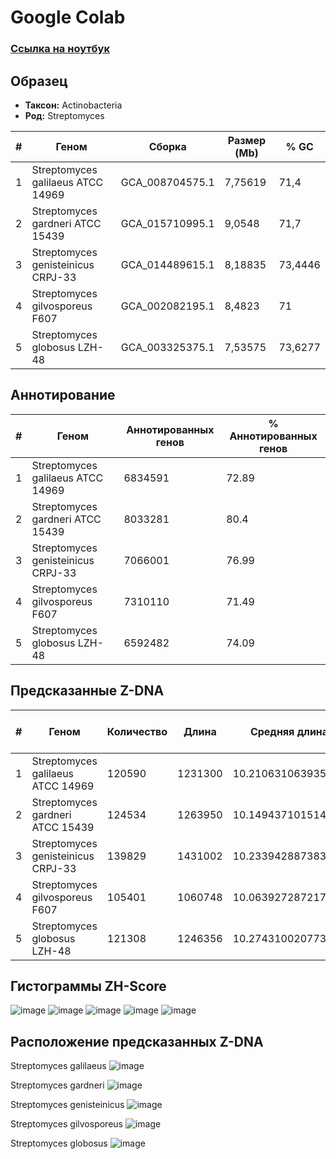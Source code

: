 # Google Colab
### [Ссылка на ноутбук](https://colab.research.google.com/drive/1dhQ5YfNdurYnfSKOPuQ3jZ9u_y23C5Bl?usp=sharing)

Образец
---
- **Таксон:** Actinobacteria
- **Род:** Streptomyces
  
| # | Геном                       | Сборка        | Размер (Mb) | % GC |
|---|--------------------------------|-----------------|-------------|------|
| 1 | Streptomyces galilaeus ATCC 14969    | GCA_008704575.1 | 7,75619  | 71,4 |
| 2 | Streptomyces gardneri ATCC 15439    | GCA_015710995.1 | 9,0548  | 71,7 |
| 3 | Streptomyces genisteinicus CRPJ-33   | GCA_014489615.1 | 8,18835  | 73,4446 |
| 4 | Streptomyces gilvosporeus F607        | GCA_002082195.1 | 8,4823  | 71 |
| 5 | Streptomyces globosus LZH-48      | GCA_003325375.1 | 7,53575 | 73,6277 |

Аннотирование
---
| # | Геном                      | Аннотированных генов            | % Аннотированных генов |
|---|-------------------------------|---------------------------------|------------------------|
| 1 | Streptomyces galilaeus ATCC 14969   | 6834591                          | 72.89                   |
| 2 | Streptomyces gardneri ATCC 15439   | 8033281                          | 80.4                   |
| 3 | Streptomyces genisteinicus CRPJ-33  | 7066001                          | 76.99                   |
| 4 | Streptomyces gilvosporeus F607      | 7310110                          | 71.49                   |
| 5 | Streptomyces globosus LZH-48      | 6592482                          | 74.09                   |

Предсказанные Z-DNA
---
| # | Геном                    | Количество | Длина       | Средняя длина | Средний ZH-Score |
|---|-----------------------------|------------|-------------|------------------------------|-------------------------|
| 1 | Streptomyces galilaeus ATCC 14969 | 120590 | 1231300 | 10.210631063935649                      | 4005               |
| 2 | Streptomyces gardneri ATCC 15439 | 124534 | 1263950 | 10.149437101514446                      | 3046               |
| 3 | Streptomyces genisteinicus CRPJ-33 | 139829 | 1431002 | 10.233942887383876                      | 2680               |
| 4 | Streptomyces gilvosporeus F607     | 105401 | 1060748 | 10.063927287217389                      | 2241               |
| 5 | Streptomyces globosus LZH-48   | 121308 | 1246356 | 10.274310020773568                      | 2663               |

Гистограммы ZH-Score
---

![image](images/h1.png)
![image](images/h2.png)
![image](images/h3.png)
![image](images/h4.png)
![image](images/h5.png)

Расположение предсказанных Z-DNA
---
Streptomyces galilaeus
![image](images/Streptomyces_galilaeus.png)

Streptomyces gardneri
![image](images/Streptomyces_gardneri.png)

Streptomyces genisteinicus
![image](images/Streptomyces_genisteinicus.png)

Streptomyces gilvosporeus
![image](images/Streptomyces_gilvosporeus.png)

Streptomyces globosus
![image](images/Streptomyces_globosus.png)